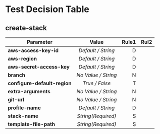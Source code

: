 # Test Decision Table

## create-stack

| Parameter | Value | Rule1 | Rul2 |
| ---- |:----:| ----:| ----:|
| **aws-access-key-id** | *Default / String* | D | |
| **aws-region** | *Default / String* | D | |
| **aws-secret-access-key** | *Default / String* | D |     |
| **branch** | *No Value / String* | N | |
| **configure-default-region** | *True / False* | T |     |
| **extra-arguments** | *No Value / String* | N | |
| **git-url** | *No Value / String* | N |     |
| **profile-name** | *Default / String* | D | |
| **stack-name** | *String(Required)* | S | |
| **template-file-path** | *String(Required)* | S | |
